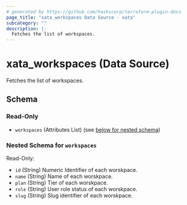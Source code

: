 ```yaml
---
# generated by https://github.com/hashicorp/terraform-plugin-docs
page_title: "xata_workspaces Data Source - xata"
subcategory: ""
description: |-
  Fetches the list of workspaces.
---
```


# xata_workspaces (Data Source)

Fetches the list of workspaces.



<!-- schema generated by tfplugindocs -->
## Schema

### Read-Only

- `workspaces` (Attributes List) (see [below for nested schema](#nestedatt--workspaces))

<a id="nestedatt--workspaces"></a>
### Nested Schema for `workspaces`

Read-Only:

- `id` (String) Numeric Identifier of each worskpace.
- `name` (String) Name of each worskpace.
- `plan` (String) Tier of each worskpace.
- `role` (String) User role	status of each worskpace.
- `slug` (String) Slug identifier of each worskpace.
